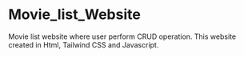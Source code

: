 # Movie_list_Website
Movie list website where user perform CRUD operation. This website created in Html, Tailwind CSS and Javascript.
